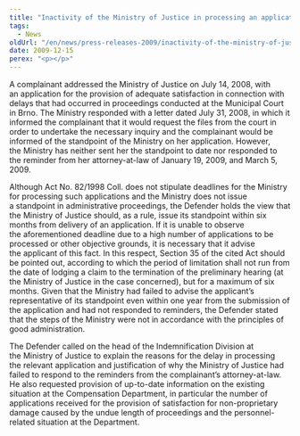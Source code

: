 ```yaml
---
title: "Inactivity of the Ministry of Justice in processing an application for the provision of adequate satisfaction"
tags:
  - News
oldUrl: "/en/news/press-releases-2009/inactivity-of-the-ministry-of-justice-in-processing-an-application-for-the-provision-of-adequate-sat/"
date: 2009-12-15
perex: "<p></p>"
---
```


<!-- imported from the old website -->

<p>A complainant addressed the Ministry of Justice on July 14, 2008, with an application for the provision of adequate satisfaction in connection with delays that had occurred in proceedings conducted at the Municipal Court in Brno. The Ministry responded with a letter dated July 31, 2008, in which it informed the complainant that it would request the files from the court in order to undertake the necessary inquiry and the complainant would be informed of the standpoint of the Ministry on her application. However, the Ministry has neither sent her the standpoint to date nor responded to the reminder from her attorney-at-law of January 19, 2009, and March 5, 2009. </p><p>Although Act No. 82/1998 Coll. does not stipulate deadlines for the Ministry for processing such applications and the Ministry does not issue a standpoint in administrative proceedings, the Defender holds the view that the Ministry of Justice should, as a rule, issue its standpoint within six months from delivery of an application. If it is unable to observe the aforementioned deadline due to a high number of applications to be processed or other objective grounds, it is necessary that it advise the applicant of this fact. In this respect, Section 35 of the cited Act should be pointed out, according to which the period of limitation shall not run from the date of lodging a claim to the termination of the preliminary hearing (at the Ministry of Justice in the case concerned), but for a maximum of six months. Given that the Ministry had failed to advise the applicant’s representative of its standpoint even within one year from the submission of the application and had not responded to reminders, the Defender stated that the steps of the Ministry were not in accordance with the principles of good administration. </p><p>The Defender called on the head of the Indemnification Division at the Ministry of Justice to explain the reasons for the delay in processing the relevant application and justification of why the Ministry of Justice had failed to respond to the reminders from the complainant’s attorney-at-law. He also requested provision of up-to-date information on the existing situation at the Compensation Department, in particular the number of applications received for the provision of satisfaction for non-proprietary damage caused by the undue length of proceedings and the personnel-related situation at the Department.</p>
